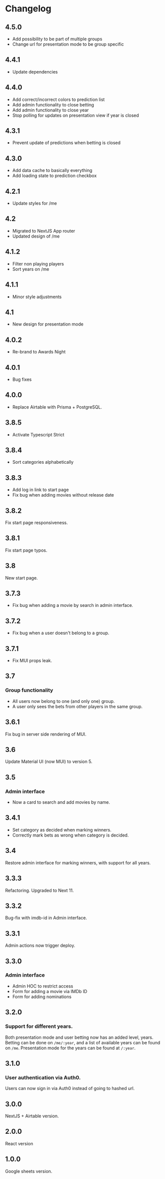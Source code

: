 # Changelog

## 4.5.0

- Add possibility to be part of multiple groups
- Change url for presentation mode to be group specific

## 4.4.1

- Update dependencies

## 4.4.0

- Add correct/incorrect colors to prediction list
- Add admin functionality to close betting
- Add admin functionality to close year
- Stop polling for updates on presentation view if year is closed

## 4.3.1

- Prevent update of predictions when betting is closed

## 4.3.0

- Add data cache to basically everything
- Add loading state to prediction checkbox

## 4.2.1

- Update styles for /me

## 4.2

- Migrated to NextJS App router
- Updated design of /me

## 4.1.2

- Filter non playing players
- Sort years on /me

## 4.1.1

- Minor style adjustments

## 4.1

- New design for presentation mode

## 4.0.2

- Re-brand to Awards Night

## 4.0.1

- Bug fixes

## 4.0.0

- Replace Airtable with Prisma + PostgreSQL.

## 3.8.5

- Activate Typescript Strict

## 3.8.4

- Sort categories alphabetically

## 3.8.3

- Add log in link to start page
- Fix bug when adding movies without release date

## 3.8.2

Fix start page responsiveness.

## 3.8.1

Fix start page typos.

## 3.8

New start page.

## 3.7.3

- Fix bug when adding a movie by search in admin interface.

## 3.7.2

- Fix bug when a user doesn't belong to a group.

## 3.7.1

- Fix MUI props leak.

## 3.7

### Group functionality

- All users now belong to one (and only one) group.
- A user only sees the bets from other players in the same group.

## 3.6.1

Fix bug in server side rendering of MUI.

## 3.6

Update Material UI (now MUI) to version 5.

## 3.5

### Admin interface

- Now a card to search and add movies by name.

## 3.4.1

- Set category as decided when marking winners.
- Correctly mark bets as wrong when category is decided.

## 3.4

Restore admin interface for marking winners, with support for all years.

## 3.3.3

Refactoring. Upgraded to Next 11.

## 3.3.2

Bug-fix with imdb-id in Admin interface.

## 3.3.1

Admin actions now trigger deploy.

## 3.3.0

### Admin interface

- Admin HOC to restrict access
- Form for adding a movie via IMDb ID
- Form for adding nominations

## 3.2.0

### Support for different years.

Both presentation mode and user betting now has an added level, years. Betting can be done on `/me/:year`, and a list of available years can be found on `/me`. Presentation mode for the years can be found at `/:year`.

## 3.1.0

### User authentication via Auth0.

Users can now sign in via Auth0 instead of going to hashed url.

## 3.0.0

NextJS + Airtable version.

## 2.0.0

React version

## 1.0.0

Google sheets version.
